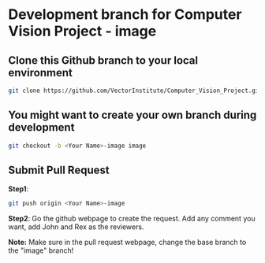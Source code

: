 # Development branch for Computer Vision Project - image

## Clone this Github branch to your local environment

```bash
git clone https://github.com/VectorInstitute/Computer_Vision_Project.git --branch image
```

## You might want to create your own branch during development

```bash
git checkout -b <Your Name>-image image
```

## Submit Pull Request

**Step1**:
```bash
git push origin <Your Name>-image
```

**Step2**: 
Go the github webpage to create the request. Add any comment you want, add John and Rex as the reviewers.

**Note:**
Make sure in the pull request webpage, change the base branch to the "image" branch!
